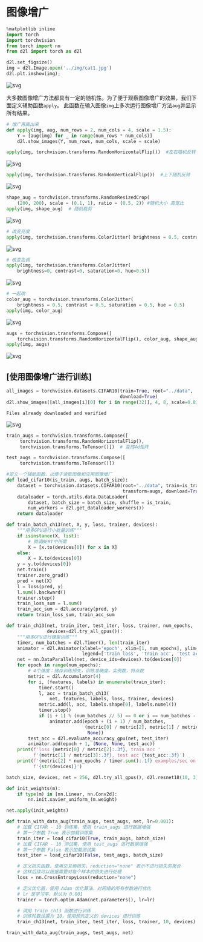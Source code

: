 # 图像增广


```python
%matplotlib inline
import torch
import torchvision
from torch import nn
from d2l import torch as d2l
```


```python
d2l.set_figsize()
img = d2l.Image.open('../img/cat1.jpg')
d2l.plt.imshow(img);
```


    
![svg](../images/dl21output_2_0.svg)
    


大多数图像增广方法都具有一定的随机性。为了便于观察图像增广的效果，我们下面定义辅助函数`apply`。
此函数在输入图像`img`上多次运行图像增广方法`aug`并显示所有结果。


```python
# 增广再画出来
def apply(img, aug, num_rows = 2, num_cols = 4, scale = 1.5):
    Y = [aug(img) for _ in range(num_rows * num_cols)]
    d2l.show_images(Y, num_rows, num_cols, scale = scale)
```


```python
apply(img, torchvision.transforms.RandomHorizontalFlip())  #左右随机反转
```


    
![svg](../images/dl21output_5_0.svg)
    



```python
apply(img, torchvision.transforms.RandomVerticalFlip())  #上下随机反转
```


    
![svg](../images/dl21output_6_0.svg)
    



```python
shape_aug = torchvision.transforms.RandomResizedCrop(
    (200, 200), scale = (0.1, 1), ratio = (0.5, 2)) #随机大小 高宽比
apply(img, shape_aug)  # 随机裁剪
```


    
![svg](../images/dl21output_7_0.svg)
    



```python
# 改变亮度
apply(img, torchvision.transforms.ColorJitter( brightness = 0.5, contrast = 0, saturation = 0, hue = 0))
```


    
![svg](../images/dl21output_8_0.svg)
    



```python
# 改变色调
apply(img, torchvision.transforms.ColorJitter(
    brightness=0, contrast=0, saturation=0, hue=0.5))
```


    
![svg](../images/dl21output_9_0.svg)
    



```python
# 一起改
color_aug = torchvision.transforms.ColorJitter(
    brightness = 0.5, contrast = 0.5, saturation = 0.5, hue = 0.5)
apply(img, color_aug)
```


    
![svg](../images/dl21output_10_0.svg)
    



```python
augs = torchvision.transforms.Compose([
    torchvision.transforms.RandomHorizontalFlip(), color_aug, shape_aug])
apply(img, augs)
```


    
![svg](../images/dl21output_11_0.svg)
    


## [**使用图像增广进行训练**]


```python
all_images = torchvision.datasets.CIFAR10(train=True, root="../data",
                                          download=True)
d2l.show_images([all_images[i][0] for i in range(32)], 4, 8, scale=0.8);
```

    Files already downloaded and verified
    


    
![svg](../images/dl21output_13_1.svg)
    



```python
train_augs = torchvision.transforms.Compose([
     torchvision.transforms.RandomHorizontalFlip(),
     torchvision.transforms.ToTensor()])  # 变成4d矩阵

test_augs = torchvision.transforms.Compose([
     torchvision.transforms.ToTensor()])
```


```python
#定义一个辅助函数，以便于读取图像和应用图像增广
def load_cifar10(is_train, augs, batch_size):
    dataset = torchvision.datasets.CIFAR10(root="../data", train=is_train,
                                           transform=augs, download=True)
    dataloader = torch.utils.data.DataLoader(
        dataset, batch_size = batch_size, shuffle = is_train,
        num_workers = d2l.get_dataloader_workers())
    return dataloader
```


```python
def train_batch_ch13(net, X, y, loss, trainer, devices):
    """用多GPU进行小批量训练"""
    if isinstance(X, list):
        # 微调BERT中所需
        X = [x.to(devices[0]) for x in X]
    else:
        X = X.to(devices[0])
    y = y.to(devices[0])
    net.train()
    trainer.zero_grad()
    pred = net(X)
    l = loss(pred, y)
    l.sum().backward()
    trainer.step()
    train_loss_sum = l.sum()
    train_acc_sum = d2l.accuracy(pred, y)
    return train_loss_sum, train_acc_sum
```


```python
def train_ch13(net, train_iter, test_iter, loss, trainer, num_epochs,
               devices=d2l.try_all_gpus()):
    """用多GPU进行模型训练"""
    timer, num_batches = d2l.Timer(), len(train_iter)
    animator = d2l.Animator(xlabel='epoch', xlim=[1, num_epochs], ylim=[0, 1],
                            legend=['train loss', 'train acc', 'test acc'])
    net = nn.DataParallel(net, device_ids=devices).to(devices[0])
    for epoch in range(num_epochs):
        # 4个维度：储存训练损失，训练准确度，实例数，特点数
        metric = d2l.Accumulator(4)
        for i, (features, labels) in enumerate(train_iter):
            timer.start()
            l, acc = train_batch_ch13(
                net, features, labels, loss, trainer, devices)
            metric.add(l, acc, labels.shape[0], labels.numel())
            timer.stop()
            if (i + 1) % (num_batches // 5) == 0 or i == num_batches - 1:
                animator.add(epoch + (i + 1) / num_batches,
                             (metric[0] / metric[2], metric[1] / metric[3],
                              None))
        test_acc = d2l.evaluate_accuracy_gpu(net, test_iter)
        animator.add(epoch + 1, (None, None, test_acc))
    print(f'loss {metric[0] / metric[2]:.3f}, train acc '
          f'{metric[1] / metric[3]:.3f}, test acc {test_acc:.3f}')
    print(f'{metric[2] * num_epochs / timer.sum():.1f} examples/sec on '
          f'{str(devices)}')
```


```python
batch_size, devices, net = 256, d2l.try_all_gpus(), d2l.resnet18(10, 3)

def init_weights(m):
    if type(m) in [nn.Linear, nn.Conv2d]:
        nn.init.xavier_uniform_(m.weight)

net.apply(init_weights)

def train_with_data_aug(train_augs, test_augs, net, lr=0.001):
    # 加载 CIFAR - 10 训练集，使用 train_augs 进行数据增强
    # 第一个参数 True 表示加载训练集
    train_iter = load_cifar10(True, train_augs, batch_size)
    # 加载 CIFAR - 10 测试集，使用 test_augs 进行数据增强
    # 第一个参数 False 表示加载测试集
    test_iter = load_cifar10(False, test_augs, batch_size)

    # 定义损失函数，使用交叉熵损失，reduction="none" 表示不进行损失的聚合
    # 这样后续可以根据需要对每个样本的损失进行处理
    loss = nn.CrossEntropyLoss(reduction="none")

    # 定义优化器，使用 Adam 优化算法，对网络的所有参数进行优化
    # lr 是学习率，默认为 0.001
    trainer = torch.optim.Adam(net.parameters(), lr=lr)

    # 调用 train_ch13 函数进行训练
    # 训练轮数设置为 10，使用预先定义的 devices 进行训练
    train_ch13(net, train_iter, test_iter, loss, trainer, 10, devices)
```


```python
train_with_data_aug(train_augs, test_augs, net)
```


```python

```

